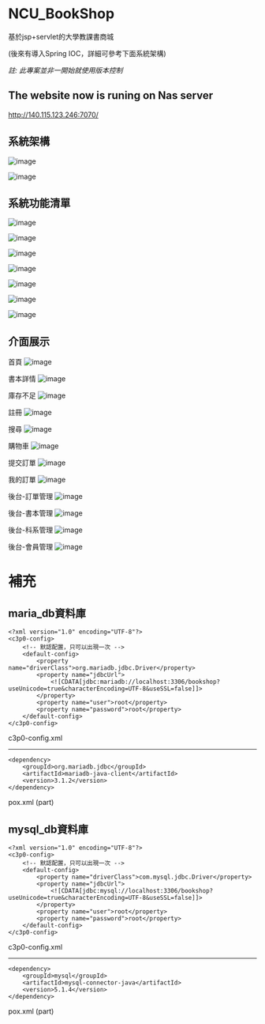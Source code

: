 # NCU_BookShop

基於jsp+servlet的大學教課書商城

(後來有導入Spring IOC，詳細可參考下面系統架構)

*註: 此專案並非一開始就使用版本控制*

## The website now is runing on Nas server
http://140.115.123.246:7070/

## 系統架構
![image](https://user-images.githubusercontent.com/92431095/214366949-44f74930-13b3-438d-8a6f-ceff695e8c37.png)

![image](https://user-images.githubusercontent.com/92431095/214366995-d97c500d-19e2-4b68-8fb5-fe35b72c636c.png)


## 系統功能清單
![image](https://user-images.githubusercontent.com/92431095/214368542-bcf2ebab-a960-491c-84cb-5c11bb41cce7.png)

![image](https://user-images.githubusercontent.com/92431095/214368604-d3712659-e03b-497d-8826-9349e757c107.png)

![image](https://user-images.githubusercontent.com/92431095/214368668-9788d859-5194-4527-a2b6-5af0d1c9fbcf.png)

![image](https://user-images.githubusercontent.com/92431095/214368768-fc480f90-b54c-49e1-af89-0ee419365c56.png)

![image](https://user-images.githubusercontent.com/92431095/214368799-263b2080-26a1-41c3-9592-b6834341873d.png)

![image](https://user-images.githubusercontent.com/92431095/214368886-2462b0f3-26f8-4e26-8b39-89167aaa761a.png)

![image](https://user-images.githubusercontent.com/92431095/214368923-8e0870f7-96b5-40a9-b056-ce965c6684d4.png)

## 介面展示
首頁
![image](https://user-images.githubusercontent.com/92431095/214369246-e97d7584-dc9f-4531-b9d2-a441896f19a6.png)

書本詳情
![image](https://user-images.githubusercontent.com/92431095/214370195-29d3fa88-7041-440f-9455-faf5f882a1e0.png)

庫存不足
![image](https://user-images.githubusercontent.com/92431095/214369447-9102b51f-abf1-44e1-b460-8003f42ed08d.png)

註冊
![image](https://user-images.githubusercontent.com/92431095/214369567-30b00c3e-6dda-4cf7-927e-141db731fa5b.png)

搜尋
![image](https://user-images.githubusercontent.com/92431095/214369670-26e2ac0f-25e4-4227-b630-a497330c5e50.png)

購物車
![image](https://user-images.githubusercontent.com/92431095/214369747-f603070b-19de-4ff9-bde0-d4ee34acd151.png)

提交訂單
![image](https://user-images.githubusercontent.com/92431095/214369822-f5fb154f-6385-45fb-964e-c86489408a9b.png)

我的訂單
![image](https://user-images.githubusercontent.com/92431095/214369864-ca61d235-84b8-4a44-891b-5249deead3d8.png)

後台-訂單管理
![image](https://user-images.githubusercontent.com/92431095/214369943-c4f78c0a-b755-4a0a-8444-34479e39962f.png)

後台-書本管理
![image](https://user-images.githubusercontent.com/92431095/214370001-290c0d67-d94b-4aba-8243-4cc93b85b692.png)

後台-科系管理
![image](https://user-images.githubusercontent.com/92431095/214370045-f623edeb-066c-4308-87d2-a324f2d6e69a.png)

後台-會員管理
![image](https://user-images.githubusercontent.com/92431095/214370106-b4beb4c8-b95a-4c4c-a6a0-abb57f7a160e.png)

# 補充

## maria_db資料庫

```
<?xml version="1.0" encoding="UTF-8"?>
<c3p0-config>
	<!-- 默認配置，只可以出現一次 -->
	<default-config>
		<property name="driverClass">org.mariadb.jdbc.Driver</property>
		<property name="jdbcUrl">
			<![CDATA[jdbc:mariadb://localhost:3306/bookshop?useUnicode=true&characterEncoding=UTF-8&useSSL=false]]>
		</property>
		<property name="user">root</property>
		<property name="password">root</property>
	</default-config>
</c3p0-config>
```
c3p0-config.xml
<hr>

```
<dependency>
    <groupId>org.mariadb.jdbc</groupId>
    <artifactId>mariadb-java-client</artifactId>
    <version>3.1.2</version>
</dependency>
```
pox.xml (part)


## mysql_db資料庫
```
<?xml version="1.0" encoding="UTF-8"?>
<c3p0-config>
	<!-- 默認配置，只可以出現一次 -->
	<default-config>
		<property name="driverClass">com.mysql.jdbc.Driver</property>
		<property name="jdbcUrl">
			<![CDATA[jdbc:mysql://localhost:3306/bookshop?useUnicode=true&characterEncoding=UTF-8&useSSL=false]]>
		</property>
		<property name="user">root</property>
		<property name="password">root</property>
	</default-config>
</c3p0-config>

```
c3p0-config.xml
<hr>

```
<dependency>
    <groupId>mysql</groupId>
    <artifactId>mysql-connector-java</artifactId>
    <version>5.1.4</version>
</dependency>
```
pox.xml (part)




